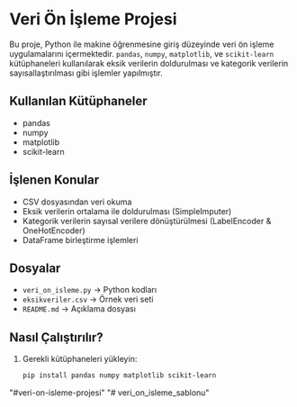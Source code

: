 # Veri Ön İşleme Projesi

Bu proje, Python ile makine öğrenmesine giriş düzeyinde veri ön işleme uygulamalarını içermektedir. `pandas`, `numpy`, `matplotlib`, ve `scikit-learn` kütüphaneleri kullanılarak eksik verilerin doldurulması ve kategorik verilerin sayısallaştırılması gibi işlemler yapılmıştır.

## Kullanılan Kütüphaneler
- pandas
- numpy
- matplotlib
- scikit-learn

## İşlenen Konular
- CSV dosyasından veri okuma
- Eksik verilerin ortalama ile doldurulması (SimpleImputer)
- Kategorik verilerin sayısal verilere dönüştürülmesi (LabelEncoder & OneHotEncoder)
- DataFrame birleştirme işlemleri

## Dosyalar
- `veri_on_isleme.py` → Python kodları
- `eksikveriler.csv` → Örnek veri seti
- `README.md` → Açıklama dosyası

## Nasıl Çalıştırılır?
1. Gerekli kütüphaneleri yükleyin:
   ```bash
   pip install pandas numpy matplotlib scikit-learn
"#veri-on-isleme-projesi" 
"# veri_on_isleme_sablonu" 
